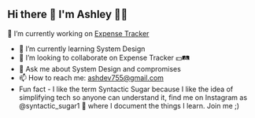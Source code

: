 ## Hi there 👋 I'm Ashley 🥷🏾

<!--
**leigh90/leigh90** is a ✨ _special_ ✨ repository because its `README.md` (this file) appears on your GitHub profile.

Here are some ideas to get you started:
-->
 🔭 I’m currently working on [Expense Tracker](https://github.com/leigh90/expensetracker)
- 🌱 I’m currently learning System Design
- 👯 I’m looking to collaborate on Expense Tracker 💵🛤️
- 💬 Ask me about System Design and compromises
- 📫 How to reach me: ashdev755@gmail.com
- Fun fact -  I like the term Syntactic Sugar because I like the idea of simplifying tech so anyone can understand it, find me on Instagram as @syntactic_sugar1 🍫  where I document the things I learn. Join me ;)


